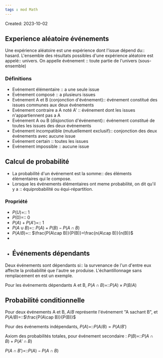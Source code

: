 ```yaml
---
tags : mod Math
---
```

Created: 2023-10-02

## Experience aléatoire événements  
Une expérience aléatoire est une expérience dont l'issue dépend du:: hasard.
L'ensemble des résultats possibles d'une expérience aléatoire est appelé:: univers.
On appelle événement :: toute partie de l'univers (sous-ensemble)

### Définitions
- Evénement élémentaire :: a une seule issue
- Evénement composé :: a plusieurs issues
- Evénement A et B (conjonction d'événement):: événement constitué des issues communes aux deux événements
- Evénement contraire a A noté A' :: événement dont les issues n'appartiennent pas a A
- Evénement A ou B (disjonction d'événement):: événement constitué de toutes les issues des deux événements
- Evénement incompatible (mutuellement exclusif):: conjonction des deux événements avec aucune issue
- Evénement certain :: toutes les issues
- Evénement impossible :: aucune issue

## Calcul de probabilité
- La probabilité d'un événement est la somme:: des éléments élémentaires qui le compose.
- Lorsque les événements élémentaires ont meme probabilité, on dit qu'il y a :: équiprobabilité ou équi-répartition.

### Propriété
- $P(U)$=:: 1 
- $P(0)$=:: 0
- $P(A)+P(A')$=:: 1 
- $P(A\cup B)$=:: $P(A)+P(B)-P(A\cap B)$
- $P(A/B)$=:: $\frac{P(A\cap B)}{P(B)}=\frac{n(A\cap B)}{n(B)}$
- 
- ## Événements dépendants
Deux événements sont dépendants si:: la survenance de l'un d'entre eux affecte la probabilité que l'autre se produise. L'échantillonnage sans remplacement en est un exemple.

Pour les événements dépendants A et B, $P(A\cap B)$=::$P(A)\times P(B/A)$

## Probabilité conditionnelle
Pour deux événements A et B, $A/B$ représente l'événement "A sachant B", et $P(A/B)$=::$\frac{P(A\cap B)}{P(B)}$

Pour des événements indépendants, $P(A)$=::$P(A/B)=P(A/B')$

Axiom des probabilités totales, pour événement secondaire : $P(B)$=::$P(A\cap B)+P(A'\cap B)$

$P(A\cap B')$=::$P(A)-P(A\cap B)$
